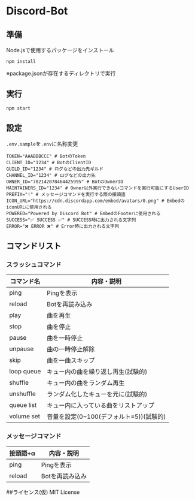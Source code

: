 <div id="top"></div>

# Discord-Bot

## 準備
Node.jsで使用するパッケージをインストール
```
npm install
```
※package.jsonが存在するディレクトリで実行

## 実行
```
npm start
```

## 設定
`.env.sample`を`.env`に名称変更
```
TOKEN="AAABBBCCC" # BotのToken
CLIENT_ID="1234" # BotのClientID
GUILD_ID="1234" # ログなどの出力先ギルド
CHANNEL_ID="1234" # ログなどの出力先
OWNER_ID="782142078464425995" # BotのOwnerID
MAINTAINERS_ID="1234" # Owner以外実行できないコマンドを実行可能にするUserID
PREFIX="!" # メッセージコマンドを実行する際の接頭語
ICON_URL="https://cdn.discordapp.com/embed/avatars/0.png" # EmbedのiconURLに使用される
POWERED="Powered by Discord Bot" # EmbedのFooterに使用される
SUCCESS="✅ SUCCESS ✅" # SUCCESS時に出力される文字列
ERROR="❌ ERROR ❌" # Error時に出力される文字列
```

## コマンドリスト

### スラッシュコマンド
| コマンド名 | 内容・説明                             |
| ---------- | --------------------------------------- |
| ping       | Pingを表示                              |
| reload     | Botを再読み込み                         |
| play       | 曲を再生                                | 
| stop       | 曲を停止                                |
| pause      | 曲を一時停止                            |
| unpause    | 曲の一時停止解除                        |
| skip       | 曲を一曲スキップ                        |
| loop queue | キュー内の曲を繰り返し再生(試験的)      |
| shuffle    | キュー内の曲をランダム再生              |
| unshuffle  | ランダム化したキューを元に(試験的)      |
| queue list | キュー内に入っている曲をリストアップ    |
| volume set | 音量を設定(0~100(デフォルト=5))(試験的) |

### メッセージコマンド
| 接頭語+α |   内容・説明   |
| -------- | --------------- |
| ping     | Pingを表示      |
| reload   | Botを再読み込み |

##ライセンス(仮)
MIT License
